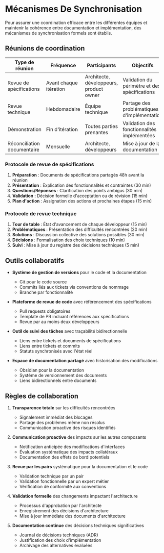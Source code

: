 # Mécanismes De Synchronisation

Pour assurer une coordination efficace entre les différentes équipes et maintenir la cohérence entre documentation et implémentation, des mécanismes de synchronisation formels sont établis.

## Réunions de coordination

|Type de réunion|Fréquence|Participants|Objectifs|
|---|---|---|---|
|Revue de spécifications|Avant chaque itération|Architecte, développeurs, product owner|Validation du périmètre et des spécifications|
|Revue technique|Hebdomadaire|Équipe technique|Partage des problématiques d'implémentation|
|Démonstration|Fin d'itération|Toutes parties prenantes|Validation des fonctionnalités implémentées|
|Réconciliation documentaire|Mensuelle|Architecte, développeurs|Mise à jour de la documentation|

### Protocole de revue de spécifications

1. **Préparation** : Documents de spécifications partagés 48h avant la réunion
2. **Présentation** : Explication des fonctionnalités et contraintes (30 min)
3. **Questions/Réponses** : Clarification des points ambigus (30 min)
4. **Validation** : Décision formelle d'acceptation ou de révision (15 min)
5. **Plan d'action** : Assignation des actions et prochaines étapes (15 min)

### Protocole de revue technique

1. **Tour de table** : État d'avancement de chaque développeur (15 min)
2. **Problématiques** : Présentation des difficultés rencontrées (20 min)
3. **Solutions** : Discussion collective des solutions possibles (30 min)
4. **Décisions** : Formalisation des choix techniques (10 min)
5. **Suivi** : Mise à jour du registre des décisions techniques (5 min)

## Outils collaboratifs

- **Système de gestion de versions** pour le code et la documentation
  - Git pour le code source
  - Commits liés aux tickets via conventions de nommage
  - Branche par fonctionnalité

- **Plateforme de revue de code** avec référencement des spécifications
  - Pull requests obligatoires
  - Template de PR incluant références aux spécifications
  - Revue par au moins deux développeurs

- **Outil de suivi des tâches** avec traçabilité bidirectionnelle
  - Liens entre tickets et documents de spécifications
  - Liens entre tickets et commits
  - Statuts synchronisés avec l'état réel

- **Espace de documentation partagé** avec historisation des modifications
  - Obsidian pour la documentation
  - Système de versionnement des documents
  - Liens bidirectionnels entre documents

## Règles de collaboration

1. **Transparence totale** sur les difficultés rencontrées
   - Signalement immédiat des blocages
   - Partage des problèmes même non résolus
   - Communication proactive des risques identifiés

2. **Communication proactive** des impacts sur les autres composants
   - Notification anticipée des modifications d'interfaces
   - Évaluation systématique des impacts collatéraux
   - Documentation des effets de bord potentiels

3. **Revue par les pairs** systématique pour la documentation et le code
   - Validation technique par un pair
   - Validation fonctionnelle par un expert métier
   - Vérification de conformité aux conventions

4. **Validation formelle** des changements impactant l'architecture
   - Processus d'approbation par l'architecte
   - Enregistrement des décisions d'architecture
   - Mise à jour immédiate des documents d'architecture

5. **Documentation continue** des décisions techniques significatives
   - Journal de décisions techniques (ADR)
   - Justification des choix d'implémentation
   - Archivage des alternatives évaluées 